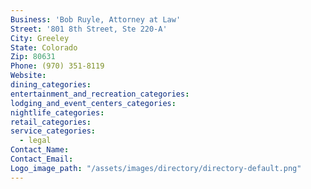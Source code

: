 ```yaml
---
Business: 'Bob Ruyle, Attorney at Law'
Street: '801 8th Street, Ste 220-A'
City: Greeley
State: Colorado
Zip: 80631
Phone: (970) 351-8119
Website:
dining_categories:
entertainment_and_recreation_categories:
lodging_and_event_centers_categories:
nightlife_categories:
retail_categories:
service_categories:
  - legal
Contact_Name:
Contact_Email:
Logo_image_path: "/assets/images/directory/directory-default.png"
---
```



